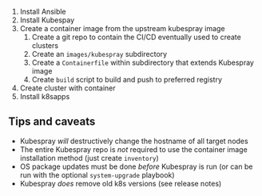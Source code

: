 1. Install Ansible
2. Install Kubespay
3. Create a container image from the upstream kubespray image
	1. Create a git repo to contain the CI/CD eventually used to create clusters
	2. Create an `images/kubespray` subdirectory
	3. Create a `Containerfile` within subdirectory that extends Kubespray image
	4. Create `build` script to build and push to preferred registry
4. Create cluster with container
5. Install k8sapps

## Tips and caveats

- Kubespray *will* destructively change the hostname of all target nodes
- The entire Kubespray repo is *not* required to use the container image installation method (just create `inventory`)
- OS package updates must be done *before* Kubespray is run (or can be run with the optional `system-upgrade` playbook)
- Kubespray *does* remove old k8s versions (see release notes)